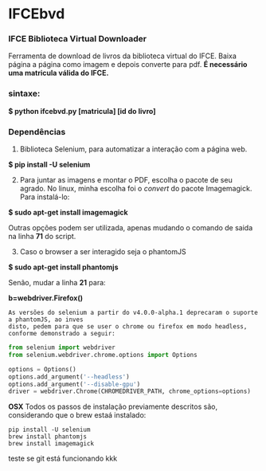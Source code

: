 # IFCEbvd
### IFCE Biblioteca Virtual Downloader

Ferramenta de download de livros da biblioteca virtual do IFCE. Baixa página a página como imagem e depois converte para pdf. **É necessário uma matricula válida do IFCE.**

### sintaxe:
**$ python ifcebvd.py [matricula] [id do livro]**

### Dependências
1. Biblioteca Selenium, para automatizar a interação com a página web.

**$ pip install -U selenium**

2. Para juntar as imagens e montar o PDF, escolha o pacote de seu agrado. No linux, minha escolha foi o *convert* do pacote Imagemagick. Para instalá-lo:

**$ sudo apt-get install imagemagick**

Outras opções podem ser utilizada, apenas mudando o comando de saida na linha **71** do script.

3. Caso o browser a ser interagido seja o phantomJS

**$ sudo apt-get install phantomjs**

Senão, mudar a linha **21** para:

**b=webdriver.Firefox()**

```
As versões do selenium a partir do v4.0.0-alpha.1 deprecaram o suporte a phantomJS, ao inves
disto, pedem para que se user o chrome ou firefox em modo headless, conforme demonstrado a seguir:
```

```python
from selenium import webdriver
from selenium.webdriver.chrome.options import Options

options = Options()
options.add_argument('--headless')
options.add_argument('--disable-gpu')
driver = webdriver.Chrome(CHROMEDRIVER_PATH, chrome_options=options)
```

**OSX**
Todos os passos de instalação previamente descritos são, considerando que o brew estaá instalado:
```
pip install -U selenium
brew install phantomjs
brew install imagemagick
```

teste se git está funcionando kkk

